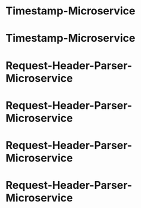# Timestamp-Microservice
# Timestamp-Microservice
# Request-Header-Parser-Microservice
# Request-Header-Parser-Microservice
# Request-Header-Parser-Microservice
# Request-Header-Parser-Microservice
